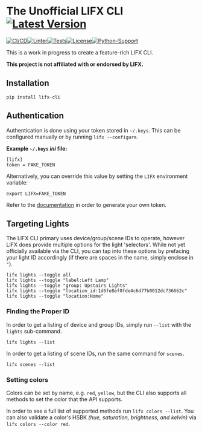 # The Unofficial LIFX CLI [![Latest Version](https://img.shields.io/pypi/v/lifx-cli.svg)](https://pypi.org/project/lifx-cli/)

[![CI/CD](https://github.com/necrux/lifx-cli/actions/workflows/python-publish.yml/badge.svg)](https://github.com/necrux/lifx-cli/actions/workflows/python-publish.yml)[![Linter](https://github.com/necrux/lifx-cli/actions/workflows/pylint.yml/badge.svg)](https://github.com/necrux/lifx-cli/actions/workflows/pylint.yml)[![Tests](https://github.com/necrux/lifx-cli/actions/workflows/pytest.yml/badge.svg)](https://github.com/necrux/lifx-cli/actions/workflows/pytest.yml)[![License](https://img.shields.io/pypi/l/lifx-cli.svg)](https://github.com/necrux/lifx-cli/blob/main/LICENSE)[![Python-Support](https://img.shields.io/pypi/pyversions/lifx-cli.svg)](https://pypi.org/project/lifx-cli/)

This is a work in progress to create a feature-rich LIFX CLI.

**This project is not affiliated with or endorsed by LIFX.**

## Installation

```
pip install lifx-cli
```

## Authentication

Authentication is done using your token stored in `~/.keys`. This can be configured manually or by running `lifx --configure`.

**Example `~/.keys` *ini* file:**

```
[lifx]
token = FAKE_TOKEN
```

Alternatively, you can override this value by setting the `LIFX` environment variable:

```
export LIFX=FAKE_TOKEN
```

Refer to the [documentation](https://api.developer.lifx.com/reference/how-to-use-the-following-examples) in order to generate your own token.

## Targeting Lights

The LIFX CLI primary uses device/group/scene IDs to operate, however LIFX does provide multiple options for the light 'selectors'. While not yet officially available via the CLI, you can tap into these options by prefacing your light ID accordingly (if there are spaces in the name, simply enclose in `"`).

```
lifx lights --toggle all
lifx lights --toggle "label:Left Lamp"
lifx lights --toggle "group: Upstairs Lights"
lifx lights --toggle "location_id:1d6fe8ef0fde4c6d77b0012dc736662c"
lifx lights --toggle "location:Home"
```

### Finding the Proper ID

In order to get a listing of device and group IDs, simply run `--list` with the `lights` sub-command.

```
lifx lights --list
```

In order to get a listing of scene IDs, run the same command for `scenes`.

```
lifx scenes --list
```

### Setting colors

Colors can be set by name, e.g. `red`, `yellow`, but the CLI also supports all methods to set the color that the API supports.

In order to see a full list of supported methods run `lifx colors --list`. You can also validate a color's HSBK *(hue, saturation, brightness, and kelvin)* via `lifx colors --color red`.

